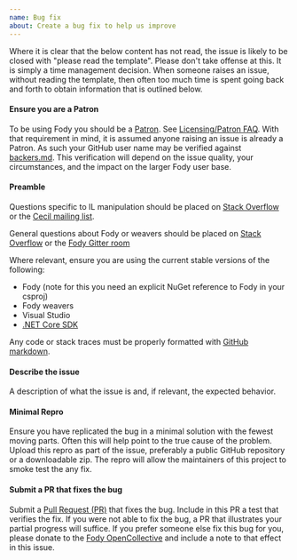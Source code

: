 ```yaml
---
name: Bug fix
about: Create a bug fix to help us improve
---
```


Where it is clear that the below content has not read, the issue is likely to be closed with "please read the template". Please don't take offense at this. It is simply a time management decision. When someone raises an issue, without reading the template, then often too much time is spent going back and forth to obtain information that is outlined below.


#### Ensure you are a Patron

To be using Fody you should be a [Patron](https://opencollective.com/fody/order/3059). See [Licensing/Patron FAQ](https://github.com/Fody/Fody#licensingpatron-faq). With that requirement in mind, it is assumed anyone raising an issue is already a Patron. As such your GitHub user name may be verified against [backers.md](https://github.com/Fody/Fody/blob/master/backers.md). This verification will depend on the issue quality, your circumstances, and the impact on the larger Fody user base.


#### Preamble

Questions specific to IL manipulation should be placed on [Stack Overflow](https://stackoverflow.com/) or the [Cecil mailing list](https://groups.google.com/forum/#!forum/mono-cecil).

General questions about Fody or weavers should be placed on [Stack Overflow](https://stackoverflow.com/) or the [Fody Gitter room](https://gitter.im/Fody/Fody)

Where relevant, ensure you are using the current stable versions of the following:

 * Fody (note for this you need an explicit NuGet reference to Fody in your csproj)
 * Fody weavers
 * Visual Studio
 * [.NET Core SDK](https://www.microsoft.com/net/download)

Any code or stack traces must be properly formatted with [GitHub markdown](https://guides.github.com/features/mastering-markdown/).


#### Describe the issue

A description of what the issue is and, if relevant, the expected behavior.


#### Minimal Repro

Ensure you have replicated the bug in a minimal solution with the fewest moving parts. Often this will help point to the true cause of the problem. Upload this repro as part of the issue, preferably a public GitHub repository or a downloadable zip. The repro will allow the maintainers of this project to smoke test the any fix.


#### Submit a PR that fixes the bug

Submit a [Pull Request (PR)](https://help.github.com/articles/about-pull-requests/) that fixes the bug. Include in this PR a test that verifies the fix. If you were not able to fix the bug, a PR that illustrates your partial progress will suffice. If you prefer someone else fix this bug for you, please donate to the [Fody OpenCollective](https://opencollective.com/fody/donate) and include a note to that effect in this issue.

